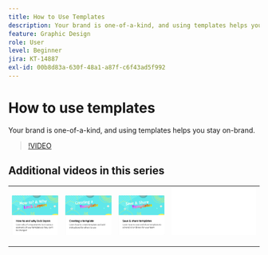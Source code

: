 ```yaml
---
title: How to Use Templates
description: Your brand is one-of-a-kind, and using templates helps you stay on-brand
feature: Graphic Design
role: User
level: Beginner
jira: KT-14887
exl-id: 00b8d83a-630f-48a1-a87f-c6f43ad5f992
---
```

# How to use templates

Your brand is one-of-a-kind, and using templates helps you stay on-brand.

>[!VIDEO](https://video.tv.adobe.com/v/3427099?quality=12&learn=on&hidetitle=true)

## Additional videos in this series

<table style="table-layout:fixed">
<tr>
    <td>
            <a href="lock-layers.md">
                <img alt="How to and why lock layers" src="assets/lock-layers.png" />
            </a>
    </td>
    <td>
         <a href="create-templates.md">
            <img alt="Creating a template" src="assets/create-template.png" />
         </a>
    </td>
    <td>
            <a href="share-templates.md">
                <img alt="Save & share templates" src="assets/share-templates.png" />
            </a>
    </td>
    <td>
      <img alt="Spacer" src="../assets/Whitespacer.png" />
      <div>
      <br>
    </td>
</tr>
</table>
